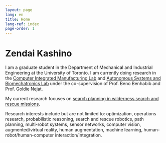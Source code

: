 ```yaml
---
layout: page
lang: en
title: Home 
lang-ref: index
page-order: 1
---
```


# Zendai Kashino

I am a graduate student in the Department of Mechanical and Industrial Engineering at the University of Toronto. I am currently doing research in the [Computer Integrated Manufacturing Lab](https://cimlab.mie.utoronto.ca/) and [Autonomous Systems and Biomechatronics Lab](http://asblab.mie.utoronto.ca/) under the co-supervision of Prof. Beno Benhabib and Prof. Goldie Nejat. 

My current research focuses on [search planning in wilderness search and rescue missions](../AutonomousWiSAR).

Research interests include but are not limited to: optimization, operations research, probabilistic reasoning, search and rescue robotics, path planning, multi-robot systems, sensor networks, computer vision, augmented/virtual reality, human augmentation, machine learning, human-robot/human-computer interaction/integration.